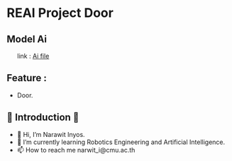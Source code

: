 # REAI Project Door
<h2>Model Ai</h2>
<ul>
    link : <a href="https://drive.google.com/file/d/1fdTDIiVtQdvnMUq1tuCjKqjwSFWK402i/view?usp=sharing">Ai file</a>
</ul>
<h2>Feature :</h2>
<ul>
    <li>Door.</li>
</ul>
<h2>👏 Introduction 👏</h2>
<ul>
    <li>👋 Hi, I’m Narawit Inyos.</li>
    <li>🌱 I’m currently learning Robotics Engineering and Artificial Intelligence.</li>
    <li>📫 How to reach me narwit_i@cmu.ac.th</li>
</ul>

